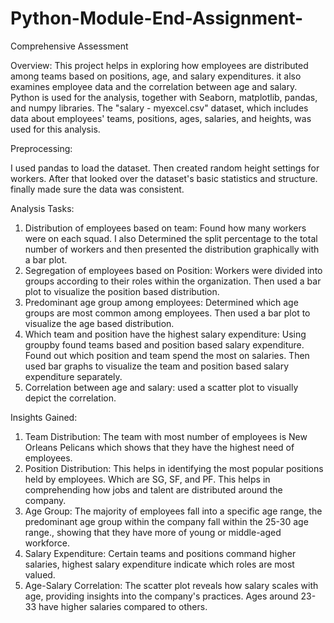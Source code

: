 # Python-Module-End-Assignment-
Comprehensive Assessment


Overview:
This project helps in exploring how employees are distributed among teams based on positions, age, and salary expenditures.  it also examines employee data and the correlation between age and salary. Python is used for the analysis, together with  Seaborn, matplotlib, pandas, and numpy libraries. The "salary - myexcel.csv" dataset, which includes data about employees' teams, positions, ages, salaries, and heights, was used for this analysis.

Preprocessing:

I used pandas to load the dataset. Then created random height settings for workers. After that looked over the dataset's basic statistics and structure. finally made sure the data was consistent.

Analysis Tasks:

1. Distribution of employees based on team: Found how many workers were on each squad. I also Determined the split percentage to the total number of workers and then presented the distribution graphically with a bar plot.
2. Segregation of employees based on Position: Workers were divided into groups according to their roles within the organization. Then used a bar plot to visualize the position based distribution.
3. Predominant age group among employees: Determined which age groups are most common among employees. Then used a bar plot to visualize the age based distribution.
4. Which team and position have the highest salary expenditure: Using groupby found teams based and position based salary expenditure. Found out which position and team spend the most on salaries. Then used bar graphs to visualize the team and position based salary expenditure separately.
5. Correlation between age and salary:  used a scatter plot to visually depict the correlation.

Insights Gained:

1. Team Distribution: The team with most number of employees is New Orleans Pelicans which shows that they have the highest need of employees.
2. Position Distribution: This helps in identifying the most popular positions held by employees. Which are SG, SF, and PF. This helps in comprehending how jobs and talent are distributed around the company.
3. Age Group: The majority of employees fall into a specific age range, the predominant age group within the company fall within the 25-30 age range., showing that they have more of young or middle-aged workforce.
4. Salary Expenditure: Certain teams and positions command higher salaries, highest salary expenditure indicate which roles are most valued.
5. Age-Salary Correlation: The scatter plot reveals how salary scales with age, providing insights into the company's practices. Ages around 23-33 have higher salaries compared to others.

